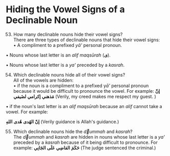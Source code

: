 Hiding the Vowel Signs of a Declinable Noun
===========================================

53. How many declinable nouns hide their vowel signs?  
 There are three types of declinable nouns that hide their vowel
signs:  
 • A compliment to a prefixed *yā'* personal pronoun.

• Nouns whose last letter is an *alif maqsūrah* (**ی**).

• Nouns whose last letter is a *ya'* preceded by a *kasrah*.

54. Which declinable nouns hide all of their vowel signs?  
 All of the vowels are hidden:  
 • if the noun is a compliment to a prefixed y*ā'* personal pronoun
because it would be difficult to pronounce the vowel. For example:
**إنّ** **مَذهني** **إکرامي** **لضَیفي** (Verily, my creed makes me
respect my guest. )

• if the noun's last letter is an *alif maqsūrah* because an *alif*
cannot take a vowel. For example:

**إنّ** **الهُدی** **هُدی** **اللهِ** (Verily guidance is Allah's
guidance.)

55. Which declinable nouns hide the *dummah* and *kasrah*?  
 The *dummah* and *kasrah* are hidden in nouns whose last letter is a
*ya'* preceded by a *kasrah* because of it being difficult to pronounce.
For example: **حَکَمَ** **القاضِي** **عَلَی** **الجَانِي** (The judge
sentenced the criminal.)


